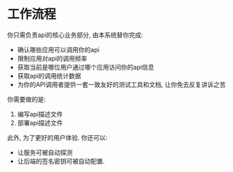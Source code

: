 # 工作流程

你只需负责api的核心业务部分,  由本系统替你完成:

- 确认哪些应用可以调用你的api
- 限制应用对api的调用频率
- 获取当前是哪位用户通过哪个应用访问你的api信息
- 获取api的调用统计数据
- 为你的API调用者提供一套一致友好的测试工具和文档, 让你免去反复讲诉之苦

你需要做的是:

1. 编写api描述文件
1. 部署api描述文件

此外, 为了更好的用户体验. 你还可以:

- 让服务可被自动探测
- 让后端的签名密钥可被自动配置.